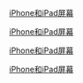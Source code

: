 [iPhone和iPad屏幕](http://uter.top/2019_11_06_apple_display.html)

[iPhone和iPad屏幕](http://uter.top/2019_11_06_apple_display.html)

[iPhone和iPad屏幕](http://uter.top/2019_11_06_apple_display.html)

[iPhone和iPad屏幕](http://uter.top/2019_11_06_apple_display.html)
